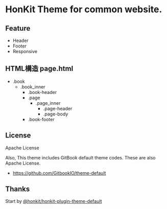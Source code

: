 # HonKit Theme for common website.

## Feature
- Header
- Footer
- Responsive

## HTML構造 page.html
- .book
  - .book_inner
    - .book-header
    - .page
      - .page_inner
        - .page-header
        - .page-body
    - .book-footer


## License

Apache License

Also, This theme includes GitBook default theme codes.
These are also Apache License.

- https://github.com/GitbookIO/theme-default

## Thanks
Start by [@honkit/honkit-plugin-theme-default](https://www.npmjs.com/package/@honkit/honkit-plugin-theme-default)